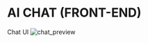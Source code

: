 # AI CHAT (FRONT-END)

Chat UI
![chat_preview](https://github.com/user-attachments/assets/b75b3053-1455-46fe-b948-cf7260df48be)
